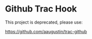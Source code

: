 Github Trac Hook
================

This project is deprecated, please use: 

https://github.com/aaugustin/trac-github
